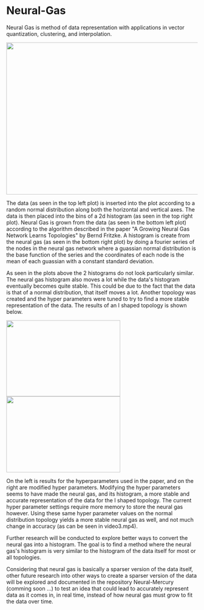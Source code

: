 # Neural-Gas
Neural Gas is method of data representation with applications in vector quantization, clustering, and interpolation.

<img src="https://github.com/PopeyedLocket/Neural-Gas/blob/master/Videos_and_Images/video1.gif" width="600" height="400">

The data (as seen in the top left plot) is inserted into the plot according to a random normal distribution along both the horizontal and vertical axes. The data is then placed into the bins of a 2d histogram (as seen in the top right plot). Neural Gas is grown from the data (as seen in the bottom left plot) according to the algorithm described in the paper "A Growing Neural Gas Network Learns Topologies" by Bernd Fritzke. A histogram is create from the neural gas (as seen in the bottom right plot) by doing a fourier series of the nodes in the neural gas network where a guassian normal distribution is the base function of the series and the coordinates of each node is the mean of each guassian with a constant standard deviation. 

As seen in the plots above the 2 histograms do not look particularly similar. The neural gas histogram also moves a lot while the data's histogram eventually becomes quite stable. This could be due to the fact that the data is that of a normal distribution, that itself moves a lot. Another topology was created and the hyper parameters were tuned to try to find a more stable representation of the data. The results of an I shaped topology is shown below.


<img src="https://github.com/PopeyedLocket/Neural-Gas/blob/master/Videos_and_Images/I_topology_0.png" width="300" height="200"> <img src="https://github.com/PopeyedLocket/Neural-Gas/blob/master/Videos_and_Images/I_topology_1.png" width="300" height="200">


On the left is results for the hyperparameters used in the paper, and on the right are modified hyper parameters. Modifying the hyper parameters seems to have made the neural gas, and its histogram, a more stable and accurate representation of the data for the I shaped topology. The current hyper parameter settings require more memory to store the neural gas however. Using these same hyper parameter values on the normal distribution topology yields a more stable neural gas as well, and not much change in accuracy (as can be seen in video3.mp4).

Further research will be conducted to explore better ways to convert the neural gas into a histogram. The goal is to find a method where the neural gas's histogram is very similar to the histogram of the data itself for most or all topologies.

Considering that neural gas is basically a sparser version of the data itself, other future research into other ways to create a sparser version of the data will be explored and documented in the repository Neural-Mercury (comming soon ...) to test an idea that could lead to accurately represent data as it comes in, in real time, instead of how neural gas must grow to fit the data over time.
